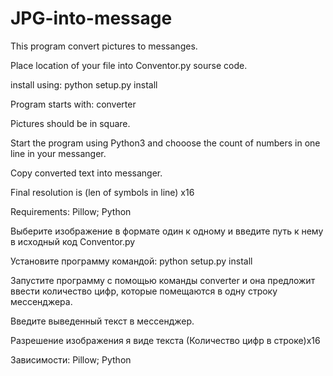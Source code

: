 # JPG-into-message
This program convert pictures to messanges.

Place location of your file into Conventor.py sourse code.

install using: python setup.py install

Program starts with: converter

Pictures should be in square.

Start the program using Python3 and chooose the count of numbers in one line in your messanger.

Copy converted text into messanger.

Final resolution is (len of symbols in line) x16

Requirements: Pillow; Python


Выберите изображение в формате один к одному и введите путь к нему в исходный код Conventor.py

Установите программу командой: python setup.py install

Запустите программу с помощью команды converter и она предложит ввести количество цифр, которые помещаются в одну строку мессенджера.

Введите выведенный текст в мессенджер.

Разрешение изображения я виде текста (Количество цифр в строке)х16

Зависимости: Pillow; Python
